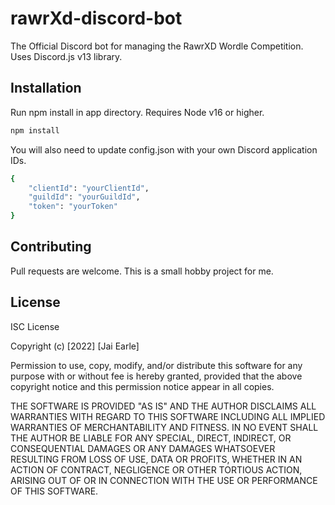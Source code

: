 # rawrXd-discord-bot

The Official Discord bot for managing the RawrXD Wordle Competition.
Uses Discord.js v13 library.

## Installation

Run npm install in app directory.
Requires Node v16 or higher.

```bash
npm install
```

You will also need to update config.json with your own Discord application IDs.

```bash
{
    "clientId": "yourClientId",
    "guildId": "yourGuildId",
    "token": "yourToken"
}
```

## Contributing
Pull requests are welcome. This is a small hobby project for me.

## License
ISC License

Copyright (c) [2022] [Jai Earle]

Permission to use, copy, modify, and/or distribute this software for any
purpose with or without fee is hereby granted, provided that the above
copyright notice and this permission notice appear in all copies.

THE SOFTWARE IS PROVIDED "AS IS" AND THE AUTHOR DISCLAIMS ALL WARRANTIES WITH
REGARD TO THIS SOFTWARE INCLUDING ALL IMPLIED WARRANTIES OF MERCHANTABILITY
AND FITNESS. IN NO EVENT SHALL THE AUTHOR BE LIABLE FOR ANY SPECIAL, DIRECT,
INDIRECT, OR CONSEQUENTIAL DAMAGES OR ANY DAMAGES WHATSOEVER RESULTING FROM
LOSS OF USE, DATA OR PROFITS, WHETHER IN AN ACTION OF CONTRACT, NEGLIGENCE OR
OTHER TORTIOUS ACTION, ARISING OUT OF OR IN CONNECTION WITH THE USE OR
PERFORMANCE OF THIS SOFTWARE.